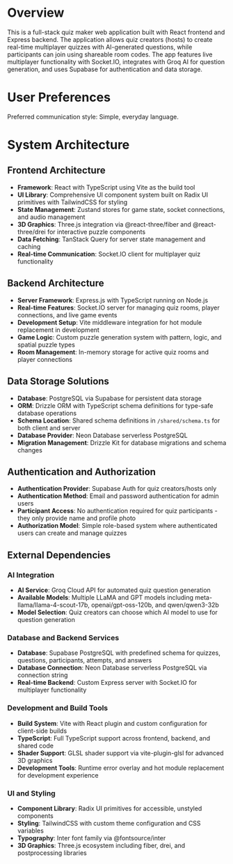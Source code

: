 # Overview

This is a full-stack quiz maker web application built with React frontend and Express backend. The application allows quiz creators (hosts) to create real-time multiplayer quizzes with AI-generated questions, while participants can join using shareable room codes. The app features live multiplayer functionality with Socket.IO, integrates with Groq AI for question generation, and uses Supabase for authentication and data storage.

# User Preferences

Preferred communication style: Simple, everyday language.

# System Architecture

## Frontend Architecture
- **Framework**: React with TypeScript using Vite as the build tool
- **UI Library**: Comprehensive UI component system built on Radix UI primitives with TailwindCSS for styling
- **State Management**: Zustand stores for game state, socket connections, and audio management
- **3D Graphics**: Three.js integration via @react-three/fiber and @react-three/drei for interactive puzzle components
- **Data Fetching**: TanStack Query for server state management and caching
- **Real-time Communication**: Socket.IO client for multiplayer quiz functionality

## Backend Architecture
- **Server Framework**: Express.js with TypeScript running on Node.js
- **Real-time Features**: Socket.IO server for managing quiz rooms, player connections, and live game events
- **Development Setup**: Vite middleware integration for hot module replacement in development
- **Game Logic**: Custom puzzle generation system with pattern, logic, and spatial puzzle types
- **Room Management**: In-memory storage for active quiz rooms and player connections

## Data Storage Solutions
- **Database**: PostgreSQL via Supabase for persistent data storage
- **ORM**: Drizzle ORM with TypeScript schema definitions for type-safe database operations
- **Schema Location**: Shared schema definitions in `/shared/schema.ts` for both client and server
- **Database Provider**: Neon Database serverless PostgreSQL
- **Migration Management**: Drizzle Kit for database migrations and schema changes

## Authentication and Authorization
- **Authentication Provider**: Supabase Auth for quiz creators/hosts only
- **Authentication Method**: Email and password authentication for admin users
- **Participant Access**: No authentication required for quiz participants - they only provide name and profile photo
- **Authorization Model**: Simple role-based system where authenticated users can create and manage quizzes

## External Dependencies

### AI Integration
- **AI Service**: Groq Cloud API for automated quiz question generation
- **Available Models**: Multiple LLaMA and GPT models including meta-llama/llama-4-scout-17b, openai/gpt-oss-120b, and qwen/qwen3-32b
- **Model Selection**: Quiz creators can choose which AI model to use for question generation

### Database and Backend Services
- **Database**: Supabase PostgreSQL with predefined schema for quizzes, questions, participants, attempts, and answers
- **Database Connection**: Neon Database serverless PostgreSQL via connection string
- **Real-time Backend**: Custom Express server with Socket.IO for multiplayer functionality

### Development and Build Tools
- **Build System**: Vite with React plugin and custom configuration for client-side builds
- **TypeScript**: Full TypeScript support across frontend, backend, and shared code
- **Shader Support**: GLSL shader support via vite-plugin-glsl for advanced 3D graphics
- **Development Tools**: Runtime error overlay and hot module replacement for development experience

### UI and Styling
- **Component Library**: Radix UI primitives for accessible, unstyled components
- **Styling**: TailwindCSS with custom theme configuration and CSS variables
- **Typography**: Inter font family via @fontsource/inter
- **3D Graphics**: Three.js ecosystem including fiber, drei, and postprocessing libraries